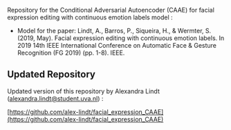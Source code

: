 Repository for the Conditional Adversarial Autoencoder (CAAE) for facial expression editing with continuous emotion labels model :
 - Model for the paper: Lindt, A., Barros, P., Siqueira, H., &amp; Wermter, S. (2019, May). Facial expression editing with continuous emotion labels. In 2019 14th IEEE International Conference on Automatic Face &amp; Gesture Recognition (FG 2019) (pp. 1-8). IEEE.

## Updated Repository

Updated version of this repository by Alexandra Lindt (alexandra.lindt@student.uva.nl) :

[https://github.com/alex-lindt/facial_expression_CAAE](https://github.com/alex-lindt/facial_expression_CAAE)





